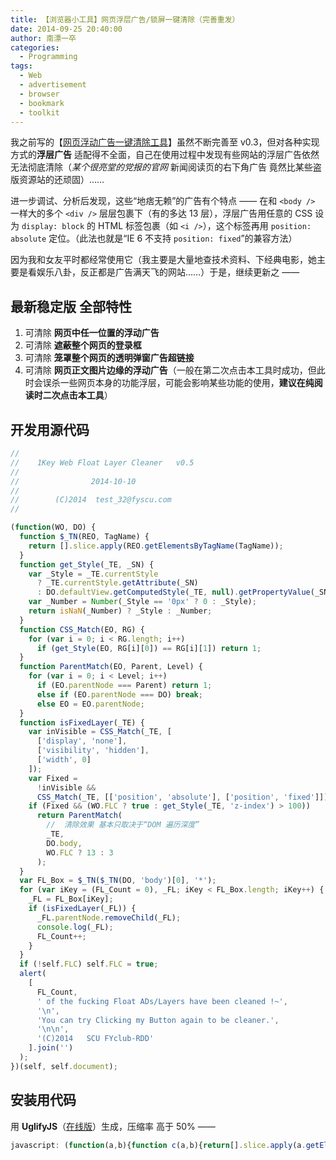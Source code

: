 ```yaml
---
title: 【浏览器小工具】网页浮层广告/锁屏一键清除（完善重发）
date: 2014-09-25 20:40:00
author: 南漂一卒
categories:
  - Programming
tags:
  - Web
  - advertisement
  - browser
  - bookmark
  - toolkit
---
```


我之前写的【[网页浮动广告一键清除工具][1]】虽然不断完善至 v0.3，但对各种实现方式的**浮层广告** 适配得不全面，自己在使用过程中发现有些网站的浮层广告依然无法彻底清除（_某个很亮堂的党报的官网_ 新闻阅读页的右下角广告 竟然比某些盗版资源站的还顽固）……

进一步调试、分析后发现，这些“地痞无赖”的广告有个特点 —— 在和 `<body />` 一样大的多个 `<div />` 层层包裹下（有的多达 13 层），浮层广告用任意的 CSS 设为 `display: block` 的 HTML 标签包裹（如 `<i />`），这个标签再用 `position: absolute` 定位。（此法也就是“IE 6 不支持 `position: fixed`”的兼容方法）

因为我和女友平时都经常使用它（我主要是大量地查技术资料、下经典电影，她主要是看娱乐八卦，反正都是广告满天飞的网站……）于是，继续更新之 ——

## 最新稳定版 全部特性

1.  可清除 **网页中任一位置的浮动广告**
2.  可清除 **遮蔽整个网页的登录框**
3.  可清除 **笼罩整个网页的透明弹窗广告超链接**
4.  可清除 **网页正文图片边缘的浮动广告**（一般在第二次点击本工具时成功，但此时会误杀一些网页本身的功能浮层，可能会影响某些功能的使用，**建议在纯阅读时二次点击本工具**）

## 开发用源代码

```javascript
//
//    1Key Web Float Layer Cleaner   v0.5
//
//                2014-10-10
//
//        (C)2014  test_32@fyscu.com
//

(function(WO, DO) {
  function $_TN(REO, TagName) {
    return [].slice.apply(REO.getElementsByTagName(TagName));
  }
  function get_Style(_TE, _SN) {
    var _Style = _TE.currentStyle
      ? _TE.currentStyle.getAttribute(_SN)
      : DO.defaultView.getComputedStyle(_TE, null).getPropertyValue(_SN);
    var _Number = Number(_Style == '0px' ? 0 : _Style);
    return isNaN(_Number) ? _Style : _Number;
  }
  function CSS_Match(EO, RG) {
    for (var i = 0; i < RG.length; i++)
      if (get_Style(EO, RG[i][0]) == RG[i][1]) return 1;
  }
  function ParentMatch(EO, Parent, Level) {
    for (var i = 0; i < Level; i++)
      if (EO.parentNode === Parent) return 1;
      else if (EO.parentNode === DO) break;
      else EO = EO.parentNode;
  }
  function isFixedLayer(_TE) {
    var inVisible = CSS_Match(_TE, [
      ['display', 'none'],
      ['visibility', 'hidden'],
      ['width', 0]
    ]);
    var Fixed =
      !inVisible &&
      CSS_Match(_TE, [['position', 'absolute'], ['position', 'fixed']]);
    if (Fixed && (WO.FLC ? true : get_Style(_TE, 'z-index') > 100))
      return ParentMatch(
        //  清除效果 基本只取决于“DOM 遍历深度”
        _TE,
        DO.body,
        WO.FLC ? 13 : 3
      );
  }
  var FL_Box = $_TN($_TN(DO, 'body')[0], '*');
  for (var iKey = (FL_Count = 0), _FL; iKey < FL_Box.length; iKey++) {
    _FL = FL_Box[iKey];
    if (isFixedLayer(_FL)) {
      _FL.parentNode.removeChild(_FL);
      console.log(_FL);
      FL_Count++;
    }
  }
  if (!self.FLC) self.FLC = true;
  alert(
    [
      FL_Count,
      ' of the fucking Float ADs/Layers have been cleaned !~',
      '\n',
      'You can try Clicking my Button again to be cleaner.',
      '\n\n',
      '(C)2014   SCU FYclub-RDD'
    ].join('')
  );
})(self, self.document);
```

## 安装用代码

用 **UglifyJS**（[在线版][2]）生成，压缩率 高于 50% ——

<!-- prettier-ignore-start -->
```javascript
javascript: (function(a,b){function c(a,b){return[].slice.apply(a.getElementsByTagName(b))}function d(a,c){var d=a.currentStyle?a.currentStyle.getAttribute(c):b.defaultView.getComputedStyle(a,null).getPropertyValue(c),e=Number("0px"==d?0:d);return isNaN(e)?d:e}function e(a,b){for(var c=0;c<b.length;c++)if(d(a,b[c][0])==b[c][1])return 1}function f(a,c,d){for(var e=0;d>e;e++){if(a.parentNode===c)return 1;if(a.parentNode===b)break;a=a.parentNode}}function g(c){var g=e(c,[["display","none"],["visibility","hidden"],["width",0]]),h=!g&&e(c,[["position","absolute"],["position","fixed"]]);return h&&(a.FLC?!0:d(c,"z-index")>100)?f(c,b.body,a.FLC?13:3):void 0}var j,i,h=c(c(b,"body")[0],"*");for(i=FL_Count=0;i<h.length;i++)j=h[i],g(j)&&(j.parentNode.removeChild(j),console.log(j),FL_Count++);self.FLC||(self.FLC=!0),alert([FL_Count," of the fucking Float ADs/Layers have been cleaned !~","\n","You can try Clicking my Button again to be cleaner.","\n\n","(C)2014   SCU FYclub-RDD"].join(""))})(self,self.document);
```
<!-- prettier-ignore-end -->

[1]: http://bbs.fyscu.com/forum.php?mod=viewthread&tid=4929
[2]: http://www.css-js.cn/
